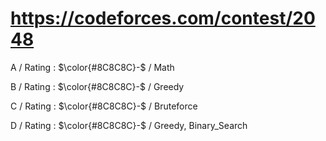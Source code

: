 # https://codeforces.com/contest/2048

A / Rating : $\color{#8C8C8C}-$ / Math

B / Rating : $\color{#8C8C8C}-$ / Greedy

C / Rating : $\color{#8C8C8C}-$ / Bruteforce

D / Rating : $\color{#8C8C8C}-$ / Greedy, Binary_Search
